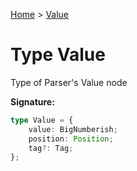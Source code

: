 [Home](../index.md) &gt; [Value](./value.md)

# Type Value

Type of Parser's Value node

<b>Signature:</b>

```typescript
type Value = {
    value: BigNumberish;
    position: Position;
    tag?: Tag;
};
```
